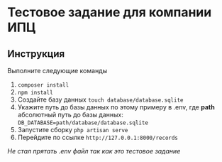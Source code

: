 # Тестовое задание для компании ИПЦ
## Инструкция 
Выполните следующие команды
1. `composer install`
2. `npm install`
4. Создайте базу данных `touch database/database.sqlite`
3. Укажите путь до базы данных по этому примеру в .env, где **path** абсолютный путь до базы данных: `DB_DATABASE=path/database/database.sqlite`
4. Запустите сборку `php artisan serve`
5. Перейдите по ссылке `http://127.0.0.1:8000/records`

*Не стал прятать .env файл так как это тестовое задание*